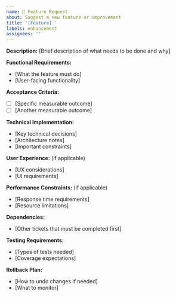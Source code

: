 ```yaml
---
name: 🚀 Feature Request
about: Suggest a new feature or improvement
title: '[Feature] '
labels: enhancement
assignees: ''
---
```


**Description:**
[Brief description of what needs to be done and why]

**Functional Requirements:**
- [What the feature must do]
- [User-facing functionality]

**Acceptance Criteria:**
- [ ] [Specific measurable outcome]
- [ ] [Another measurable outcome]

**Technical Implementation:**
- [Key technical decisions]
- [Architecture notes]
- [Important constraints]

**User Experience:** (if applicable)
- [UX considerations]
- [UI requirements]

**Performance Constraints:** (if applicable)
- [Response time requirements]
- [Resource limitations]

**Dependencies:**
- [Other tickets that must be completed first]

**Testing Requirements:**
- [Types of tests needed]
- [Coverage expectations]

**Rollback Plan:**
- [How to undo changes if needed]
- [What to monitor]
